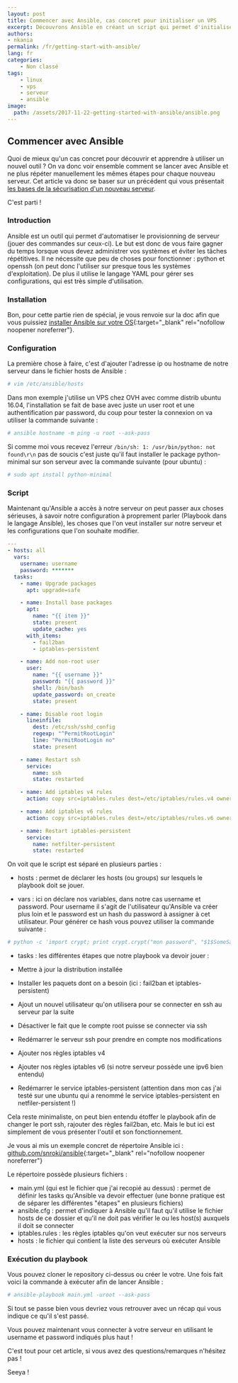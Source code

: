 ```yaml
---
layout: post
title: Commencer avec Ansible, cas concret pour initialiser un VPS
excerpt: Découvrons Ansible en créant un script qui permet d'initialiser un VPS (appliquer les règles de base + sécurité)
authors:
- nkania
permalink: /fr/getting-start-with-ansible/
lang: fr
categories:
    - Non classé
tags:
    - linux
    - vps
    - serveur
    - ansible
image:
  path: /assets/2017-11-22-getting-started-with-ansible/ansible.png
---
```


## Commencer avec Ansible

Quoi de mieux qu'un cas concret pour découvrir et apprendre à utiliser un nouvel outil ? On va donc voir ensemble comment se lancer avec Ansible et ne plus répéter manuellement les mêmes étapes pour chaque nouveau serveur. Cet article va donc se baser sur un précédent qui vous présentait [les bases de la sécurisation d'un nouveau serveur](
/fr/securiser-facilement-son-vps-en-quelques-etapes/).

C'est parti !

### Introduction

Ansible est un outil qui permet d'automatiser le provisionning de serveur (jouer des commandes sur ceux-ci). Le but est donc de vous faire gagner du temps lorsque vous devez administrer vos systèmes et éviter les tâches répétitives. Il ne nécessite que peu de choses pour fonctionner : python et openssh (on peut donc l'utiliser sur presque tous les systèmes d'exploitation). De plus il utilise le langage YAML pour gérer ses configurations, qui est très simple d'utilisation.

### Installation

Bon, pour cette partie rien de spécial, je vous renvoie sur la doc afin que vous puissiez [installer Ansible sur votre OS](http://docs.ansible.com/ansible/latest/intro_installation.html#installing-the-control-machine){:target="_blank" rel="nofollow noopener noreferrer"}.

### Configuration

La première chose à faire, c'est d'ajouter l'adresse ip ou hostname de notre serveur dans le fichier hosts de Ansible : 

```bash
# vim /etc/ansible/hosts
```

Dans mon exemple j'utilise un VPS chez OVH avec comme distrib ubuntu 16.04, l'installation se fait de base avec juste un user root et une authentification par password, du coup pour tester la connexion on va utiliser la commande suivante :

```bash
# ansible hostname -m ping -u root --ask-pass
```

Si comme moi vous recevez l'erreur `/bin/sh: 1: /usr/bin/python: not found\r\n` pas de soucis c'est juste qu'il faut installer le package python-minimal sur son serveur avec la commande suivante (pour ubuntu) :

```bash
# sudo apt install python-minimal
```

### Script

Maintenant qu'Ansible a accès à notre serveur on peut passer aux choses sérieuses, à savoir notre configuration à proprement parler (Playbook dans le langage Ansible), les choses que l'on veut installer sur notre serveur et les configurations que l'on souhaite modifier.

```yaml
---
- hosts: all
  vars:
    username: username
    password: *******
  tasks:
    - name: Upgrade packages
      apt: upgrade=safe

    - name: Install base packages
      apt:
        name: "{{ item }}"
        state: present
        update_cache: yes
      with_items:
        - fail2ban
        - iptables-persistent

    - name: Add non-root user
      user:
        name: "{{ username }}"
        password: "{{ password }}"
        shell: /bin/bash
        update_password: on_create
        state: present

    - name: Disable root login
      lineinfile:
        dest: /etc/ssh/sshd_config
        regexp: "^PermitRootLogin"
        line: "PermitRootLogin no"
        state: present

    - name: Restart ssh
      service:
        name: ssh
        state: restarted

    - name: Add iptables v4 rules
      action: copy src=iptables.rules dest=/etc/iptables/rules.v4 owner=root group=root mode=0644

    - name: Add iptables v6 rules
      action: copy src=iptables.rules dest=/etc/iptables/rules.v6 owner=root group=root mode=0644

    - name: Restart iptables-persistent
      service: 
        name: netfilter-persistent
        state: restarted

```

On voit que le script est séparé en plusieurs parties :

 - hosts : permet de déclarer les hosts (ou groups) sur lesquels le playbook doit se jouer.

 - vars : ici on déclare nos variables, dans notre cas username et password. Pour username il s'agit de l'utilisateur qu'Ansible va créer plus loin et le password est un hash du password à assigner à cet utilisateur. Pour générer ce hash vous pouvez utiliser la commande suivante :

```python
# python -c 'import crypt; print crypt.crypt("mon password", "$1$SomeSalt$")'
```

 - tasks : les différentes étapes que notre playbook va devoir jouer :

  - Mettre à jour la distribution installée
  - Installer les paquets dont on a besoin (ici : fail2ban et iptables-persistent)
  - Ajout un nouvel utilisateur qu'on utilisera pour se connecter en ssh au serveur par la suite
  - Désactiver le fait que le compte root puisse se connecter via ssh
  - Redémarrer le serveur ssh pour prendre en compte nos modifications
  - Ajouter nos règles iptables v4
  - Ajouter nos règles iptables v6 (si notre serveur possède une ipv6 bien entendu)
  - Redémarrer le service iptables-persistent (attention dans mon cas j'ai testé sur une ubuntu qui a renommé le service iptables-persistent en netfiler-persistent !)

Cela reste minimaliste, on peut bien entendu étoffer le playbook afin de changer le port ssh, rajouter des règles fail2ban, etc. Mais le but ici est simplement de vous présenter l'outil et son fonctionnement.

Je vous ai mis un exemple concret de répertoire Ansible ici : [github.com/snroki/ansible](https://github.com/snroki/ansible){:target="_blank" rel="nofollow noopener noreferrer"}

Le répertoire possède plusieurs fichiers :

- main.yml (qui est le fichier que j'ai recopié au dessus) : permet de définir les tasks qu'Ansible va devoir effectuer (une bonne pratique est de séparer les différentes "étapes" en plusieurs fichiers)
- ansible.cfg : permet d'indiquer à Ansible qu'il faut qu'il utilise le fichier hosts de ce dossier et qu'il ne doit pas vérifier le ou les host(s) auxquels il doit se connecter
- iptables.rules : les règles iptables qu'on veut exécuter sur nos serveurs
- hosts : le fichier qui contient la liste des serveurs où exécuter Ansible

### Exécution du playbook

Vous pouvez cloner le repository ci-dessus ou créer le votre. Une fois fait voici la commande à exécuter afin de lancer Ansible :

```bash
# ansible-playbook main.yml -uroot --ask-pass
```

Si tout se passe bien vous devriez vous retrouver avec un récap qui vous indique ce qu'il s'est passé.

Vous pouvez maintenant vous connecter à votre serveur en utilisant le username et password indiqués plus haut !

C'est tout pour cet article, si vous avez des questions/remarques n'hésitez pas !

Seeya !
